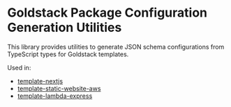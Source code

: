 # Goldstack Package Configuration Generation Utilities

This library provides utilities to generate JSON schema configurations from TypeScript types for Goldstack templates.

Used in:

- [template-nextjs](https://github.com/goldstack/goldstack-lib/tree/master/packages/template-nextjs)
- [template-static-website-aws](https://github.com/goldstack/goldstack-lib/tree/master/packages/template-static-website-aws)
- [template-lambda-express](https://github.com/goldstack/goldstack-lib/tree/master/packages/template-lambda-express)
